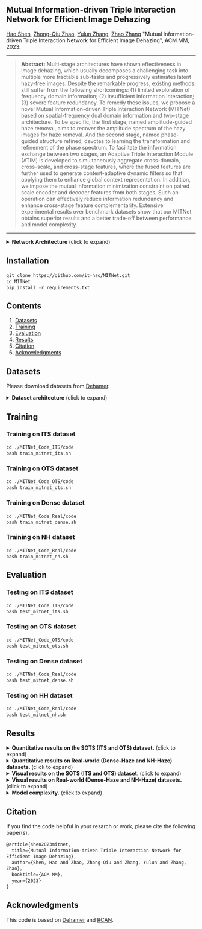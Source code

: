 ## Mutual Information-driven Triple Interaction Network for Efficient Image Dehazing 

[Hao Shen](https://github.com/it-hao), [Zhong-Qiu Zhao](http://faculty.hfut.edu.cn/zzq123456/zh_CN/index.htm), [Yulun Zhang](https://yulunzhang.com/), [Zhao Zhang](https://sites.google.com/site/cszzhang) "Mutual Information-driven Triple Interaction Network for Efficient Image Dehazing", ACM MM, 2023.  

<hr />

> **Abstract:** Multi-stage architectures have shown effectiveness in image dehazing, which usually decomposes a challenging task into multiple more tractable sub-tasks and progressively estimates latent hazy-free images. Despite the remarkable progress, existing methods still suffer from the following shortcomings: (1) limited exploration of frequency domain information; (2) insufficient information interaction; (3) severe feature redundancy. To remedy these issues, we propose a novel Mutual Information-driven Triple interaction Network (MITNet) based on spatial-frequency dual domain information and two-stage architecture. To be specific, the first stage, named amplitude-guided haze removal, aims to recover the amplitude spectrum of the hazy images for haze removal. And the second stage, named phase-guided structure refined, devotes to learning the transformation and refinement of the phase spectrum. To facilitate the information exchange between two stages, an Adaptive Triple Interaction Module (ATIM) is developed to simultaneously aggregate cross-domain, cross-scale, and cross-stage features, where the fused features are further used to generate content-adaptive dynamic filters so that applying them to enhance global context representation. In addition, we impose the mutual information minimization constraint on paired scale encoder and decoder features from both stages. Such an operation can effectively reduce information redundancy and enhance cross-stage feature complementarity. Extensive experimental results over benchmark datasets show that our MITNet obtains superior results and a better trade-off between performance and model complexity.

<hr />

<details>
  <summary> <strong>Network Architecture</strong> (click to expand) 	</summary>
<p align="center">
  <img src="Figs\net.png" alt="net" width="900px"/>
</p>
<p align="center">
  <img src="Figs\block.png" alt="block" width="800px"/>
</p>
</details>

## Installation

```
git clone https://github.com/it-hao/MITNet.git
cd MITNet
pip install -r requirements.txt
```

## Contents
1. [Datasets](#datasets)
2. [Training](#training)
3. [Evaluation](#evaluation)
4. [Results](#results)
5. [Citation](#citation)
6. [Acknowledgments](#acknowledgments)

## Datasets

Please download datasets from [Dehamer](https://github.com/Li-Chongyi/Dehamer).

<details>
  <summary> <strong>Dataset architecture</strong> (click to expand) 	</summary>
<p align="center">
  <img src="Figs\data.png" alt="data" width="800px"/>
</p>
</details>

## Training

### Training on ITS dataset

```shell
cd ./MITNet_Code_ITS/code
bash train_mitnet_its.sh 
```

### Training on OTS dataset

```shell
cd ./MITNet_Code_OTS/code
bash train_mitnet_ots.sh 
```

### Training on Dense dataset

```shell
cd ./MITNet_Code_Real/code
bash train_mitnet_dense.sh 
```

### Training on NH dataset

```shell
cd ./MITNet_Code_Real/code
bash train_mitnet_nh.sh
```

## Evaluation

### Testing on ITS dataset

```shell
cd ./MITNet_Code_ITS/code
bash test_mitnet_its.sh 
```

### Testing on OTS dataset

```shell
cd ./MITNet_Code_OTS/code
bash test_mitnet_ots.sh 
```
### Testing on Dense dataset

```shell
cd ./MITNet_Code_Real/code
bash test_mitnet_dense.sh 
```

### Testing on HH dataset

```shell
cd ./MITNet_Code_Real/code
bash test_mitnet_nh.sh 
```

## Results

<details>
<summary><strong> Quantitative results on the SOTS (ITS and OTS) dataset.</strong> (click to expand) </summary>
<img src="Figs/psnr_sots.png" alt="SOTS" width="800px"/>
</details>

<details>
<summary><strong> Quantitative results on Real-world (Dense-Haze and NH-Haze) datasets. </strong> (click to expand) </summary>
<img src="Figs/psnr_real.png" alt="Real" width="800px"/>
</details>

<details>
<summary><strong> Visual results on the SOTS (ITS and OTS) dataset. </strong> (click to expand) </summary>
<img src="Figs/vis_sots.png" alt="SOTS" width="1000px"/>
</details>

<details>
<summary><strong> Visual results on Real-world (Dense-Haze and NH-Haze) datasets.</strong> (click to expand) </summary>
<img src="Figs/vis_real.png" alt="Real" width="1000px"/>
</details>

<details>
<summary><strong> Model complexity.</strong> (click to expand) </summary>
<img src="Figs/complexity.png" alt="complexity" width="1000px"/>
</details>

## Citation

If you find the code helpful in your resarch or work, please cite the following paper(s).

```
@article{shen2023mitnet,
  title={Mutual Information-driven Triple Interaction Network for Efficient Image Dehazing},
  author={Shen, Hao and Zhao, Zhong-Qiu and Zhang, Yulun and Zhang, Zhao},
  booktitle={ACM MM},
  year={2023}
}
```

## Acknowledgments

This code is based on [Dehamer](https://github.com/Li-Chongyi/Dehamer) and [RCAN](https://github.com/yulunzhang/RCAN).
